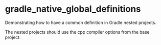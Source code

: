 # gradle_native_global_definitions
Demonstrating how to have a common definition in Gradle nested projects.

The nested projects should use the cpp compiler options from the base project.
